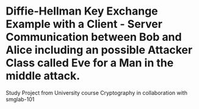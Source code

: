 # Diffie-Hellman Key Exchange Example with a Client - Server Communication between Bob and Alice including an possible Attacker Class called Eve for a Man in the middle attack.

Study Project from University course Cryptography in collaboration with smglab-101
